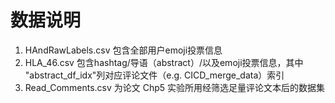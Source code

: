 # 数据说明

1. HAndRawLabels.csv 包含全部用户emoji投票信息
2. HLA_46.csv 包含hashtag/导语（abstract）/以及emoji投票信息，其中 "abstract_df_idx"列对应评论文件（e.g. CICD_merge_data）索引
3. Read_Comments.csv 为论文 Chp5 实验所用经筛选足量评论文本后的数据集
